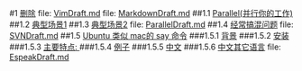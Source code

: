 #1 [删除](VimDraft.md#anchor_0)
file: [VimDraft.md](VimDraft.md)
file: [MarkdownDraft.md](MarkdownDraft.md)
##1.1 [Parallel(并行你的工作)](ParallelDraft.md#anchor_0)
##1.2 [ 典型场景1](ParallelDraft.md#anchor_1)
##1.3 [ 典型场景2](ParallelDraft.md#anchor_2)
file: [ParallelDraft.md](ParallelDraft.md)
##1.4 [经常搞混问题](SVNDraft.md#anchor_0)
file: [SVNDraft.md](SVNDraft.md)
##1.5 [ Ubuntu 类似 mac的 say 命令](EspeakDraft.md#anchor_0)
###1.5.1 [ 背景](EspeakDraft.md#anchor_1)
###1.5.2 [ 安装](EspeakDraft.md#anchor_2)
###1.5.3 [ 主要特点: ](EspeakDraft.md#anchor_3)
###1.5.4 [ 例子](EspeakDraft.md#anchor_4)
###1.5.5 [ 中文](EspeakDraft.md#anchor_5)
###1.5.6 [ 中文其它语言](EspeakDraft.md#anchor_6)
file: [EspeakDraft.md](EspeakDraft.md)
